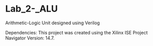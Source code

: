 # Lab_2-_ALU
Arithmetic-Logic Unit designed using Verilog

Dependencies: This project was created using the Xilinx ISE Project Navigator Version: 14.7.
